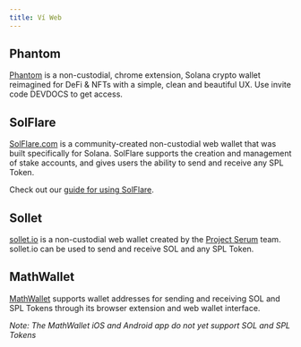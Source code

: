 ```yaml
---
title: Ví Web
---
```


## Phantom

[Phantom](https://phantom.app/download) is a non-custodial, chrome extension, Solana crypto wallet reimagined for DeFi & NFTs with a simple, clean and beautiful UX. Use invite code DEVDOCS to get access.

## SolFlare

[SolFlare.com](https://solflare.com/) is a community-created non-custodial web wallet that was built specifically for Solana. SolFlare supports the creation and management of stake accounts, and gives users the ability to send and receive any SPL Token.

Check out our [guide for using SolFlare](solflare.md).

## Sollet

[sollet.io](https://www.sollet.io/) is a non-custodial web wallet created by the [Project Serum](https://projectserum.com/) team. sollet.io can be used to send and receive SOL and any SPL Token.

## MathWallet

[MathWallet](https://mathwallet.org/) supports wallet addresses for sending and receiving SOL and SPL Tokens through its browser extension and web wallet interface.

_Note: The MathWallet iOS and Android app do not yet support SOL and SPL Tokens_
